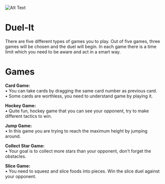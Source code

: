![Alt Text](https://media.giphy.com/media/9QVq7CtX9O5hiaitFM/giphy.gif)

# Duel-It
There are five different types of games you to play. Out of five games, three games will be chosen and the duel will begin. In each game there is a time limit which you need to be aware and act in a smart way.

# Games
**Card Game:** <br />
• You can take cards by dragging the same card number as previous card. <br />
• Some cards are worthless, you need to understand game by playing it.

**Hockey Game:** <br />
• Quite fun, hockey game that you can see your opponent, try to make different tactics to win.

**Jump Game:** <br />
• In this game you are trying to reach the maximum height by jumping around.

**Collect Star Game:** <br />
• Your goal is to collect more stars than your opponent, don't forget the obstacles.

**Slice Game:** <br />
• You need to squeez and slice foods into pieces. Win the slice duel against your opponent.
